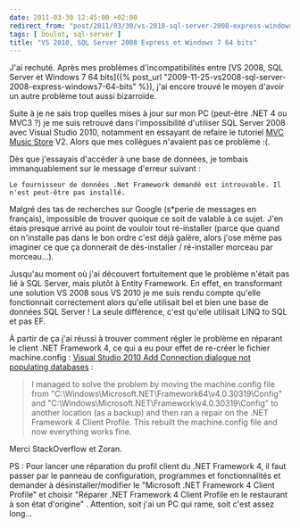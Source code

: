 ```yaml
---
date: 2011-03-30 12:45:00 +02:00
redirect_from: "post/2011/03/30/vs-2010-sql-server-2008-express-windows-7-64-bits"
tags: [ boulot, sql-server ]
title: "VS 2010, SQL Server 2008 Express et Windows 7 64 bits"
---
```


J'ai rechuté. Après mes problèmes d'incompatibilités entre [VS 2008, SQL Server et Windows 7 64 bits]({% post_url "2009-11-25-vs2008-sql-server-2008-express-windows7-64-bits" %}), j'ai encore trouvé
le moyen d'avoir un autre problème tout aussi bizarroïde.

Suite à je ne sais trop quelles mises à jour sur mon PC (peut-être .NET 4 ou
MVC3 ?) je me suis retrouvé dans l'impossibilité d'utiliser SQL Server 2008
avec Visual Studio 2010, notamment en essayant de refaire le tutoriel [MVC Music Store](http://mvcmusicstore.codeplex.com/) V2.
Alors que mes collègues n'avaient pas ce problème :(.

Dès que j'essayais d'accéder à une base de données, je tombais
immanquablement sur le message d'erreur suivant :

```
Le fournisseur de données .Net Framework demandé est introuvable. Il n'est peut-être pas installé.
```

Malgré des tas de recherches sur Google (s*perie de messages en français),
impossible de trouver quoique ce soit de valable à ce sujet. J'en étais presque
arrivé au point de vouloir tout ré-installer (parce que quand on n'installe pas
dans le bon ordre c'est déjà galère, alors j'ose même pas imaginer ce que ça
donnerait de dés-installer / ré-installer morceau par morceau...).

Jusqu'au moment où j'ai découvert fortuitement que le problème n'était pas
lié à SQL Server, mais plutôt à Entity Framework. En effet, en transformant une
solution VS 2008 sous VS 2010 je me suis rendu compte qu'elle fonctionnait
correctement alors qu'elle utilisait bel et bien une base de données SQL
Server ! La seule différence, c'est qu'elle utilisait LINQ to SQL et pas
EF.

À partir de ça j'ai réussi à trouver comment régler le problème en réparant
le client .NET Framework 4, ce qui a eu pour effet de re-créer le fichier
machine.config : [Visual Studio 2010 Add Connection dialogue not populating
databases](http://stackoverflow.com/questions/3503957/visual-studio-2010-add-connection-dialogue-not-populating-databases/4138842#4138842) :

> I managed to solve the problem by moving the machine.config file from
> "C:\Windows\Microsoft.NET\Framework64\v4.0.30319\Config" and
> "C:\Windows\Microsoft.NET\Framework\v4.0.30319\Config" to another location (as
> a backup) and then ran a repair on the .NET Framework 4 Client Profile. This
> rebuilt the machine.config file and now everything works fine.

Merci StackOverflow et Zoran.

PS : Pour lancer une réparation du profil client du .NET Framework 4,
il faut passer par le panneau de configuration, programmes et fonctionnalités
et demander à désinstaller/modifier le "Microsoft .NET Framework 4 Client
Profile" et choisir "Réparer .NET Framework 4 Client Profile en le restaurant à
son état d'origine" . Attention, soit j'ai un PC qui rame, soit c'est assez
long...
